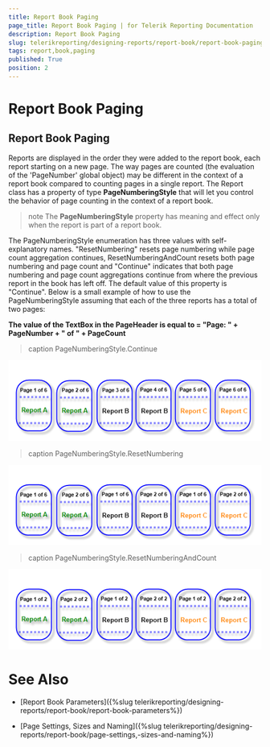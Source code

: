 ```yaml
---
title: Report Book Paging
page_title: Report Book Paging | for Telerik Reporting Documentation
description: Report Book Paging
slug: telerikreporting/designing-reports/report-book/report-book-paging
tags: report,book,paging
published: True
position: 2
---
```


# Report Book Paging



## Report Book Paging

Reports are displayed in the order they were added to the
    	report book, each report starting on a new page. The way pages are counted (the evaluation of the 'PageNumber' global object) may be different in the context of a report book compared to counting pages in a single report. The Report class has a property of type __PageNumberingStyle__ that will let you control the behavior of page counting in the context of a report book.

>note The __PageNumberingStyle__ property has meaning and effect only when the report is part of a report book.
>


The PageNumberingStyle enumeration has three values with self-explanatory names. "ResetNumbering" resets page numbering while page count aggregation continues, ResetNumberingAndCount resets both page numbering and page count and "Continue" indicates that both page numbering and page count aggregations continue from where the previous report in the book has left off. The default value of this property is "Continue". Below is a small example of how to use the PageNumberingStyle assuming that each of the three reports has a total of two pages:

__The value of the TextBox in the PageHeader is equal to = "Page: " + PageNumber + " of " + PageCount__
>caption PageNumberingStyle.Continue

![](images/ReportBook_PageNumberingContinue.png)
>caption PageNumberingStyle.ResetNumbering

![](images/ReportBook_PageNumberingStyleResetNumbering.png)
>caption PageNumberingStyle.ResetNumberingAndCount

![](images/ReportBook_PageNumberingStyleResetNumberingAndCount.png)

# See Also

 * [Report Book Parameters]({%slug telerikreporting/designing-reports/report-book/report-book-parameters%})

 * [Page Settings, Sizes and Naming]({%slug telerikreporting/designing-reports/report-book/page-settings,-sizes-and-naming%})
